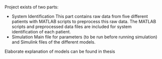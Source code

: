 Project exists of two parts:

- System Identification
  This part contains raw data from five different patients with MATLAB scripts to preprocess this raw data.
  The MATLAB scripts and preprocessed data files are included for system identification of each patient.
- Simulation
  Main file for parameters (to be run before running simulation) and Simulink files of the different models. 

Elaborate explanation of models can be found in thesis
